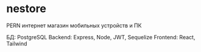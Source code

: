 # nestore
PERN 
интернет магазин мобильных устройств и ПК 

БД: PostgreSQL
Backend: Express, Node, JWT, Sequelize
Frontend: React, Tailwind


